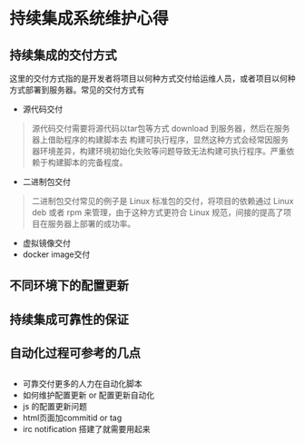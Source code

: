 # 持续集成系统维护心得

## 持续集成的交付方式

这里的交付方式指的是开发者将项目以何种方式交付给运维人员，或者项目以何种方式部署到服务器。常见的交付方式有

* 源代码交付
> 源代码交付需要将源代码以tar包等方式 download 到服务器，然后在服务器上借助程序的构建脚本去 构建可执行程序，显然这种方式会经常因服务器环境差异，构建环境初始化失败等问题导致无法构建可执行程序。严重依赖于构建脚本的完备程度。
* 二进制包交付
> 二进制包交付常见的例子是 Linux 标准包的交付，将项目的依赖通过 Linux deb 或者 rpm 来管理，由于这种方式更符合 Linux 规范，间接的提高了项目在服务器上部署的成功率。
* 虚拟镜像交付
* docker image交付

## 不同环境下的配置更新



## 持续集成可靠性的保证


## 自动化过程可参考的几点

## 

## 
* 可靠交付更多的人力在自动化脚本
* 如何维护配置更新 or 配置更新自动化
* js 的配置更新问题
* html页面加commitid or tag
* irc notification 搭建了就需要用起来